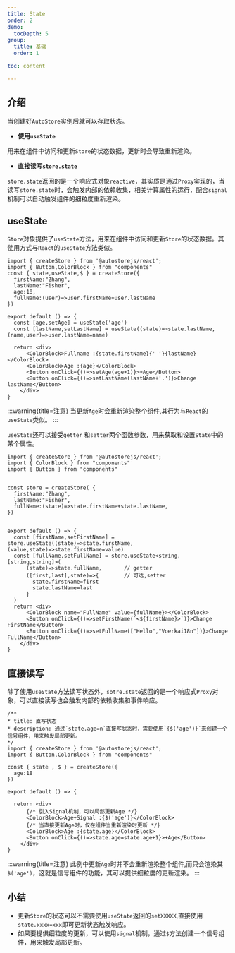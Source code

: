 ```yaml
---
title: State
order: 2  
demo:
  tocDepth: 5
group:
  title: 基础
  order: 1 

toc: content

---
```


## 介绍

当创建好`AutoStore`实例后就可以存取状态。

- **使用`useState`**

 用来在组件中访问和更新`Store`的状态数据，更新时会导致重新渲染。

- **直接读写`store.state`**

 `store.state`返回的是一个响应式对象`reactive`，其实质是通过`Proxy`实现的，当读写`store.state`时，会触发内部的依赖收集，相关计算属性的运行，配合`signal`机制可以自动触发组件的细粒度重新渲染。



## useState
 

`Store`对象提供了`useState`方法，用来在组件中访问和更新`Store`的状态数据。其使用方式与`React`的`useState`方法类似。


```tsx
import { createStore } from '@autostorejs/react';
import { Button,ColorBlock } from "components"
const { state,useState,$ } = createStore({
  firstName:"Zhang",
  lastName:"Fisher",
  age:18,
  fullName:(user)=>user.firstName+user.lastName
})

export default () => {
  const [age,setAge] = useState('age') 
  const [lastName,setLastName] = useState((state)=>state.lastName,(name,user)=>user.lastName=name) 

  return <div>    
      <ColorBlock>Fullname :{state.firstName}{' '}{lastName}</ColorBlock>
      <ColorBlock>Age :{age}</ColorBlock>
      <Button onClick={()=>setAge(age+1)}>+Age</Button>
      <Button onClick={()=>setLastName(lastName+'.')}>Change lastName</Button>
    </div>
}

``` 

:::warning{title=注意}
当更新`Age`时会重新渲染整个组件,其行为与`React`的`useState`类似。
:::


`useState`还可以接受`getter` 和`setter`两个函数参数，用来获取和设置`State`中的某个属性。


```tsx 
import { createStore } from '@autostorejs/react';
import { ColorBlock } from "components"
import { Button } from "components"

 
const store = createStore( {
  firstName:"Zhang",
  lastName:"Fisher",
  fullName:(state)=>state.firstName+state.lastName,
})


export default () => { 
  const [firstName,setFirstName] = store.useState((state)=>state.firstName,(value,state)=>state.firstName=value)
  const [fullName,setFullName] = store.useState<string,[string,string]>(
      (state)=>state.fullName,       // getter
      ([first,last],state)=>{        // 可选,setter
        state.firstName=first
        state.lastName=last
      }
  )
  return <div>
      <ColorBlock name="FullName" value={fullName}></ColorBlock>
      <Button onClick={()=>setFirstName(`<${firstName}>`)}>Change FirstName</Button>
      <Button onClick={()=>setFullName(["Hello","Voerkai18n"])}>Change FullName</Button>
    </div>
}

``` 


## 直接读写

除了使用`useState`方法读写状态外，`sotre.state`返回的是一个响应式`Proxy`对象，可以直接读写也会触发内部的依赖收集和事件响应。



```tsx
/**
* title: 直写状态
* description: 通过`state.age=n`直接写状态时，需要使用`{$('age')}`来创建一个信号组件，用来触发局部更新。
*/
import { createStore } from '@autostorejs/react';
import { Button,ColorBlock } from "components"

const { state , $ } = createStore({
  age:18
})

export default () => {

  return <div>
      {/* 引入Signal机制，可以局部更新Age */}
      <ColorBlock>Age+Signal :{$('age')}</ColorBlock>
      {/* 当直接更新Age时，仅在组件当重新渲染时更新 */}
      <ColorBlock>Age :{state.age}</ColorBlock>
      <Button onClick={()=>state.age=state.age+1}>+Age</Button>
    </div>
}

``` 

:::warning{title=注意}
此例中更新`Age`时并不会重新渲染整个组件,而只会渲染其`$('age')`，这就是信号组件的功能，其可以提供细粒度的更新渲染。
:::

## 小结

- 更新`Store`的状态可以不需要使用`useState`返回的`setXXXXX`,直接使用`state.xxxx=xxx`即可更新状态触发响应。
- 如果要提供细粒度的更新，可以使用`signal`机制，通过`$`方法创建一个信号组件，用来触发局部更新。


